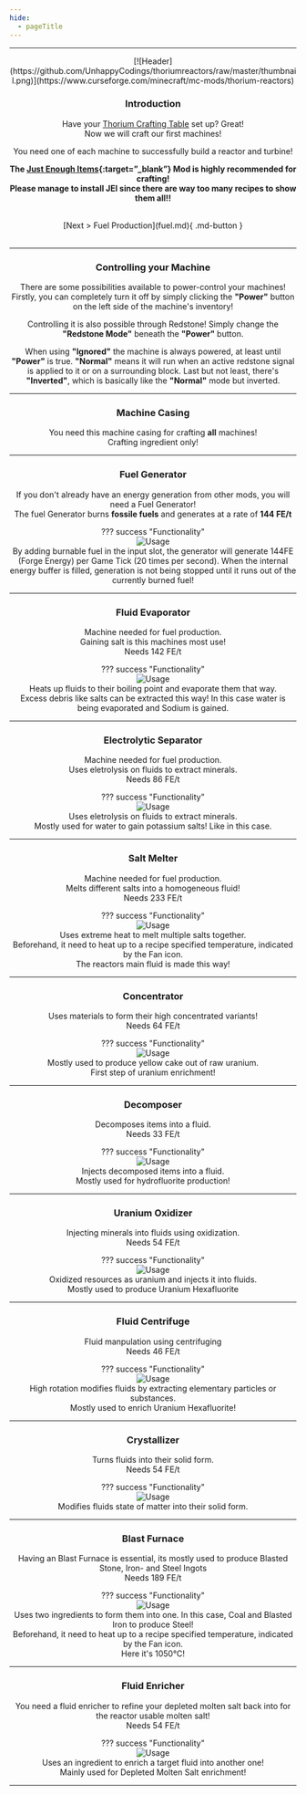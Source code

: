 ```yaml
---
hide:
  - pageTitle
---
```


<center>
<hr>
[![Header](https://github.com/UnhappyCodings/thoriumreactors/raw/master/thumbnail.png)](https://www.curseforge.com/minecraft/mc-mods/thorium-reactors)

### Introduction

Have your [Thorium Crafting Table](http://127.0.0.1:8000/firststeps/#thorium-crafting-table) set up? Great! <br>
Now we will craft our first machines! <br>

You need one of each machine to successfully build a reactor and turbine!

**The [Just Enough Items](https://www.curseforge.com/minecraft/mc-mods/jei){:target=”_blank”}   Mod is highly recommended for crafting!** <br>
**Please manage to install JEI since there are way too many recipes to show them all!!**

<br>
[Next > Fuel Production](fuel.md){ .md-button }
<br><br>
<hr>

### Controlling your Machine

There are some possibilities available to power-control your machines!
Firstly, you can completely turn it off by simply clicking the **"Power"** button on the left side of the machine's inventory!

Controlling it is also possible through Redstone!
Simply change the **"Redstone Mode"** beneath the **"Power"** button.

When using **"Ignored"** the machine is always powered, at least until **"Power"** is true.
**"Normal"** means it will run when an active redstone signal is applied to it or on a surrounding block.
Last but not least, there's **"Inverted"**, which is basically like the **"Normal"** mode but inverted.
<hr>

### Machine Casing

You need this machine casing for crafting **all** machines! <br>
Crafting ingredient only!

<hr>

### Fuel Generator

If you don't already have an energy generation from other mods, you will need a Fuel Generator! <br>
The fuel Generator burns **fossile fuels** and generates at a rate of **144 FE/t**

??? success "Functionality"    
    ![Usage](./img/usage-fuel_generator.png)
    <br>
    By adding burnable fuel in the input slot, the generator will generate 144FE (Forge Energy) per Game Tick (20 times per second).
    When the internal energy buffer is filled, generation is not being stopped until it runs out of the currently burned fuel!

<hr>

### Fluid Evaporator

Machine needed for fuel production. <br>
Gaining salt is this machines most use! <br>
Needs 142 FE/t

??? success "Functionality"    
    ![Usage](./img/usage-fluid_evaporator.png)
    <br>
    Heats up fluids to their boiling point and evaporate them that way. <br>
    Excess debris like salts can be extracted this way!
    In this case water is being evaporated and Sodium is gained.

<hr>

### Electrolytic Separator

Machine needed for fuel production. <br>
Uses eletrolysis on fluids to extract minerals. <br>
Needs 86 FE/t

??? success "Functionality"    
    ![Usage](./img/usage-electrolytic_salt_separator.png)
    <br>
    Uses eletrolysis on fluids to extract minerals. <br>
    Mostly used for water to gain potassium salts!
    Like in this case.

<hr>

### Salt Melter

Machine needed for fuel production. <br>
Melts different salts into a homogeneous fluid! <br>
Needs 233 FE/t

??? success "Functionality"    
    ![Usage](./img/usage-salt_melter.png)
    <br>
    Uses extreme heat to melt multiple salts together. <br>
    Beforehand, it need to heat up to a recipe specified temperature, indicated by the Fan icon. <br>
    The reactors main fluid is made this way!

<hr>

### Concentrator

Uses materials to form their high concentrated variants! <br>
Needs 64 FE/t

??? success "Functionality"    
    ![Usage](./img/usage-concentrator.png)
    <br>
    Mostly used to produce yellow cake out of raw uranium. <br>
    First step of uranium enrichment!

<hr>

### Decomposer

Decomposes items into a fluid. <br>
Needs 33 FE/t

??? success "Functionality"    
    ![Usage](./img/usage-decomposer.png)
    <br>
    Injects decomposed items into a fluid. <br>
    Mostly used for hydrofluorite production!

<hr>

### Uranium Oxidizer

Injecting minerals into fluids using oxidization. <br>
Needs 54 FE/t

??? success "Functionality"    
    ![Usage](./img/usage-uranium_oxidizer.png)
    <br>
    Oxidized resources as uranium and injects it into fluids. <br>
    Mostly used to produce Uranium Hexafluorite

<hr>

### Fluid Centrifuge

Fluid manpulation using centrifuging <br>
Needs 46 FE/t

??? success "Functionality"    
    ![Usage](./img/usage-fluid_centrifuge.png)
    <br>
    High rotation modifies fluids by extracting elementary particles or substances.<br>
    Mostly used to enrich Uranium Hexafluorite!

<hr>

### Crystallizer

Turns fluids into their solid form. <br>
Needs 54 FE/t

??? success "Functionality"    
    ![Usage](./img/usage-crystallizer.png)
    <br>
    Modifies fluids state of matter into their solid form. <br>

<hr>

### Blast Furnace

Having an Blast Furnace is essential, its mostly used to produce Blasted Stone, Iron- and Steel Ingots <br>
Needs 189 FE/t

??? success "Functionality"    
    ![Usage](./img/usage-blast_furnace.png)
    <br>
    Uses two ingredients to form them into one. In this case, Coal and Blasted Iron to produce Steel! <br>
    Beforehand, it need to heat up to a recipe specified temperature, indicated by the Fan icon. <br>
    Here it's 1050°C!

<hr>

### Fluid Enricher

You need a fluid enricher to refine your depleted molten salt back into for the reactor usable molten salt! <br>
Needs 54 FE/t

??? success "Functionality"    
    ![Usage](./img/usage-fluid_enricher.png)
    <br>
    Uses an ingredient to enrich a target fluid into another one! <br>
    Mainly used for Depleted Molten Salt enrichment!

<hr>